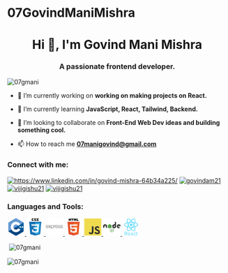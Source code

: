 # 07GovindManiMishra
<h1 align="center">Hi 👋, I'm Govind Mani Mishra</h1>
<h3 align="center">A passionate frontend developer.</h3>
<p align="left"> <img src="https://komarev.com/ghpvc/?username=07gmani&label=Profile%20views&color=0e75b6&style=flat" alt="07gmani" /> </p>

- 🔭 I’m currently working on **working on making projects on React.**

- 🌱 I’m currently learning **JavaScript, React, Tailwind, Backend.**

- 👯 I’m looking to collaborate on **Front-End Web Dev ideas and building something cool.**

- 📫 How to reach me **07manigovind@gmail.com**

<h3 align="left">Connect with me:</h3>
<p align="left">
<a href="https://linkedin.com/in/https://www.linkedin.com/in/govind-mishra-64b34a225/" target="blank"><img align="center" src="https://raw.githubusercontent.com/rahuldkjain/github-profile-readme-generator/master/src/images/icons/Social/linked-in-alt.svg" alt="https://www.linkedin.com/in/govind-mishra-64b34a225/" height="30" width="40" /></a>
<a href="https://www.codechef.com/users/govindam21" target="blank"><img align="center" src="https://cdn.jsdelivr.net/npm/simple-icons@3.1.0/icons/codechef.svg" alt="govindam21" height="30" width="40" /></a>
<a href="https://codeforces.com/profile/vijigishu21" target="blank"><img align="center" src="https://raw.githubusercontent.com/rahuldkjain/github-profile-readme-generator/master/src/images/icons/Social/codeforces.svg" alt="vijigishu21" height="30" width="40" /></a>
<a href="https://www.leetcode.com/vijigishu21" target="blank"><img align="center" src="https://raw.githubusercontent.com/rahuldkjain/github-profile-readme-generator/master/src/images/icons/Social/leet-code.svg" alt="vijigishu21" height="30" width="40" /></a>
</p>

<h3 align="left">Languages and Tools:</h3>
<p align="left"> <a href="https://www.w3schools.com/cpp/" target="_blank" rel="noreferrer"> <img src="https://raw.githubusercontent.com/devicons/devicon/master/icons/cplusplus/cplusplus-original.svg" alt="cplusplus" width="40" height="40"/> </a> <a href="https://www.w3schools.com/css/" target="_blank" rel="noreferrer"> <img src="https://raw.githubusercontent.com/devicons/devicon/master/icons/css3/css3-original-wordmark.svg" alt="css3" width="40" height="40"/> </a> <a href="https://expressjs.com" target="_blank" rel="noreferrer"> <img src="https://raw.githubusercontent.com/devicons/devicon/master/icons/express/express-original-wordmark.svg" alt="express" width="40" height="40"/> </a> <a href="https://www.w3.org/html/" target="_blank" rel="noreferrer"> <img src="https://raw.githubusercontent.com/devicons/devicon/master/icons/html5/html5-original-wordmark.svg" alt="html5" width="40" height="40"/> </a> <a href="https://developer.mozilla.org/en-US/docs/Web/JavaScript" target="_blank" rel="noreferrer"> <img src="https://raw.githubusercontent.com/devicons/devicon/master/icons/javascript/javascript-original.svg" alt="javascript" width="40" height="40"/> </a> <a href="https://nodejs.org" target="_blank" rel="noreferrer"> <img src="https://raw.githubusercontent.com/devicons/devicon/master/icons/nodejs/nodejs-original-wordmark.svg" alt="nodejs" width="40" height="40"/> </a> <a href="https://reactjs.org/" target="_blank" rel="noreferrer"> <img src="https://raw.githubusercontent.com/devicons/devicon/master/icons/react/react-original-wordmark.svg" alt="react" width="40" height="40"/> </a> </p>

<p>&nbsp;<img align="center" src="https://github-readme-stats.vercel.app/api?username=07gmani&show_icons=true&locale=en" alt="07gmani" /></p>

<p><img align="center" src="https://github-readme-streak-stats.herokuapp.com/?user=07gmani&" alt="07gmani" /></p>
